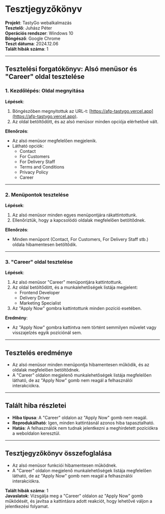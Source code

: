 # Tesztjegyzőkönyv

**Projekt**: TastyGo webalkalmazás  
**Tesztelő**: Juhász Péter  
**Operációs rendszer**: Windows 10  
**Böngésző**: Google Chrome  
**Teszt dátuma**: 2024.12.06  
**Talált hibák száma**: 1  

---

## Tesztelési forgatókönyv: Alsó menüsor és "Career" oldal tesztelése

### 1. Kezdőlépés: Oldal megnyitása

**Lépések**:
1. Böngészőben megnyitottuk az URL-t: [https://afp-tastygo.vercel.app](https://afp-tastygo.vercel.app).
2. Az oldal betöltődött, és az alsó menüsor minden opciója elérhetővé vált.

**Ellenőrzés**:
- Az alsó menüsor megfelelően megjelenik.
- Látható opciók:
  - Contact
  - For Customers
  - For Delivery Staff
  - Terms and Conditions
  - Privacy Policy
  - Career

---

### 2. Menüpontok tesztelése

**Lépések**:
1. Az alsó menüsor minden egyes menüpontjára rákattintottunk.
2. Ellenőriztük, hogy a kapcsolódó oldalak megfelelően betöltődnek.

**Ellenőrzés**:
- Minden menüpont (Contact, For Customers, For Delivery Staff stb.) oldala hibamentesen betöltődik.

---

### 3. "Career" oldal tesztelése

**Lépések**:
1. Az alsó menüsor "Career" menüpontjára kattintottunk.
2. Az oldal betöltődött, és a munkalehetőségek listája megjelent:
   - Frontend Developer
   - Delivery Driver
   - Marketing Specialist
3. Az "Apply Now" gombra kattintottunk minden pozíció esetében.

**Eredmény**:
- Az "Apply Now" gombra kattintva nem történt semmilyen művelet vagy visszajelzés egyik pozíciónál sem.

---

## Tesztelés eredménye

- Az alsó menüsor minden menüpontja hibamentesen működik, és az oldalak megfelelően betöltődnek.  
- A "Career" oldalon megjelenő munkalehetőségek listája megfelelően látható, de az "Apply Now" gomb nem reagál a felhasználói interakciókra.

---

## Talált hiba részletei

- **Hiba típusa**: A "Career" oldalon az "Apply Now" gomb nem reagál.  
- **Reprodukálható**: Igen, minden kattintásnál azonos hiba tapasztalható.  
- **Hatás**: A felhasználók nem tudnak jelentkezni a meghirdetett pozíciókra a weboldalon keresztül.

---

## Tesztjegyzőkönyv összefoglalása

- Az alsó menüsor funkciói hibamentesen működnek.  
- A "Career" oldalon megjelenő munkalehetőségek listája megfelelően látható, de az "Apply Now" gomb nem reagál a felhasználói interakciókra.  

**Talált hibák száma**: 1  
**Javaslatok**: Vizsgálja meg a "Career" oldalon az "Apply Now" gomb működését, és javítsa a kattintásra adott reakciót, hogy lehetővé váljon a jelentkezési folyamat.